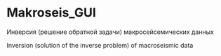 # Makroseis_GUI
Инверсия (решение обратной задачи) макросейсемических данных

Inversion (solution of the inverse problem) of macroseismic data

